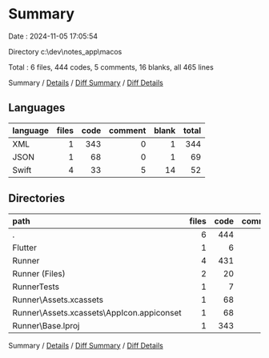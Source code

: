 # Summary

Date : 2024-11-05 17:05:54

Directory c:\\dev\\notes_app\\macos

Total : 6 files,  444 codes, 5 comments, 16 blanks, all 465 lines

Summary / [Details](details.md) / [Diff Summary](diff.md) / [Diff Details](diff-details.md)

## Languages
| language | files | code | comment | blank | total |
| :--- | ---: | ---: | ---: | ---: | ---: |
| XML | 1 | 343 | 0 | 1 | 344 |
| JSON | 1 | 68 | 0 | 1 | 69 |
| Swift | 4 | 33 | 5 | 14 | 52 |

## Directories
| path | files | code | comment | blank | total |
| :--- | ---: | ---: | ---: | ---: | ---: |
| . | 6 | 444 | 5 | 16 | 465 |
| Flutter | 1 | 6 | 3 | 4 | 13 |
| Runner | 4 | 431 | 0 | 8 | 439 |
| Runner (Files) | 2 | 20 | 0 | 6 | 26 |
| RunnerTests | 1 | 7 | 2 | 4 | 13 |
| Runner\\Assets.xcassets | 1 | 68 | 0 | 1 | 69 |
| Runner\\Assets.xcassets\\AppIcon.appiconset | 1 | 68 | 0 | 1 | 69 |
| Runner\\Base.lproj | 1 | 343 | 0 | 1 | 344 |

Summary / [Details](details.md) / [Diff Summary](diff.md) / [Diff Details](diff-details.md)